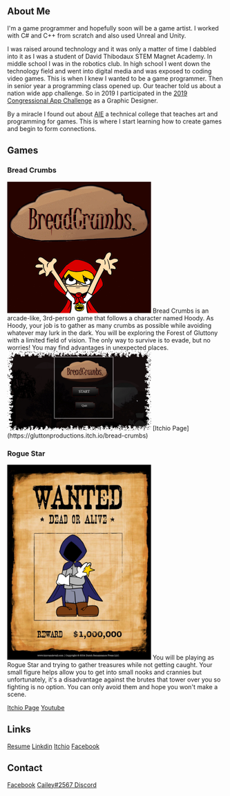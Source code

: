 ## About Me

  I'm a game programmer and hopefully soon will be a game artist. I worked with C# and C++ from scratch and also used Unreal and Unity. 

  I was raised around technology and it was only a matter of time I dabbled into it as I was a student of David Thibodaux STEM Magnet Academy. In middle school I was in the robotics club. In high school I went down the technology field and went into digital media and was exposed to coding video games. This is when I knew I wanted to be a game programmer. Then in senior year a programming class opened up. Our teacher told us about a nation wide app challenge. So in 2019 I participated in the [2019 Congressional App Challenge](https://www.klfy.com/local/congressman-higgins-announces-winners-of-the-2019-congressional-app-challenge/) as a Graphic Designer. 



  By a miracle I found out about [AIE](https://aie.edu/) a technical college that teaches art and programming for games. This is where I start learning how to create games and begin to form connections.
  
## Games

### Bread Crumbs
<img src="4j+qKU.gif" alt="Bread Crumbs" width="333"/>
  Bread Crumbs is an arcade-like, 3rd-person game that follows a character named Hoody. As Hoody, your job is to gather as many crumbs as possible while avoiding whatever may lurk in the dark. You will be exploring the Forest of Gluttony with a limited field of vision. The only way to survive is to evade, but no worries! You may find advantages in unexpected places.
<img src="2JN4Yi.png" alt="Bread Crumbs Menu" width="333"/>
[Itchio Page](https://gluttonproductions.itch.io/bread-crumbs)

### Rogue Star
<img src="iApud_.png" alt="Rogue Star" width="333"/>
  You will be playing as Rogue Star and trying to gather treasures while not getting caught. Your small figure helps allow you to get into small nooks and crannies but unfortunately, it's a disadvantage against the brutes that tower over you so fighting is no option. You can only avoid them and hope you won't make a scene.
  
[Itchio Page](https://liquid-moon-productions.itch.io/rogue-star)
[Youtube](https://www.youtube.com/watch?v=eMQXlPkYybM)

## Links
[Resume](https://github.com/CaileyBianchini/CaileyBianchini/blob/main/GamePrograming_Resume_CaileyBianchini.pdf)
[Linkdin](https://www.linkedin.com/in/cailey-bianchini-9517081ba/)
[Itchio](https://caileyb.itch.io/)
[Facebook](https://www.facebook.com/profile.php?id=100079209101080)

## Contact
[Facebook](https://www.facebook.com/profile.php?id=100079209101080)
[Cailey#2567 Discord](https://discord.com/)
